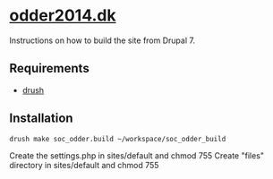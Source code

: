 [odder2014.dk](http://odder2014.dk)
==

Instructions on how to build the site from Drupal 7.

Requirements
--

* [drush](http://drupal.org/project/drush)

Installation
--

    drush make soc_odder.build ~/workspace/soc_odder_build
    
Create the settings.php in sites/default and chmod 755
Create "files" directory in sites/default and chmod 755
